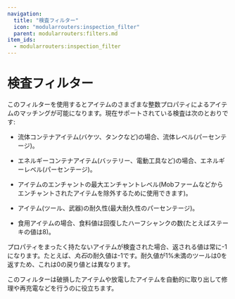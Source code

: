 ```yaml
---
navigation:
  title: "検査フィルター"
  icon: "modularrouters:inspection_filter"
  parent: modularrouters:filters.md
item_ids:
  - modularrouters:inspection_filter
---
```


# 検査フィルター

このフィルターを使用するとアイテムのさまざまな整数プロパティによるアイテムのマッチングが可能になります。現在サポートされている検査は次のとおりです: 
- 流体コンテナアイテム(バケツ、タンクなど)の場合、流体レベル(パーセンテージ)。
- エネルギーコンテナアイテム(バッテリー、電動工具など)の場合、エネルギーレベル(パーセンテージ)。


- アイテムのエンチャントの最大エンチャントレベル(Mobファームなどからエンチャントされたアイテムを除外するために使用できます)。
- アイテム(ツール、武器)の耐久性(最大耐久性のパーセンテージ)。
- 食用アイテムの場合、食料値は回復したハーフシャンクの数(たとえばステーキの値は8)。

プロパティをまったく持たないアイテムが検査された場合、返される値は常に-1になります。たとえば、*丸石*の耐久値は-1です。耐久値が1%未満のツールは0を返すため、これは0の戻り値とは異なります。

このフィルターは破損したアイテムや放電したアイテムを自動的に取り出して修理や再充電などを行うのに役立ちます。



<Recipe id="modularrouters:inspection_filter" />

